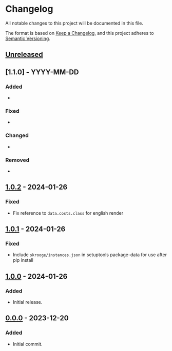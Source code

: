 # Changelog

All notable changes to this project will be documented in this file.

The format is based on [Keep a Changelog](https://keepachangelog.com/en/1.0.0/),
and this project adheres to [Semantic Versioning](https://semver.org/spec/v2.0.0.html).

## [Unreleased]

## [1.1.0] - YYYY-MM-DD

### Added

-

### Fixed

-

### Changed

-

### Removed

-

## [1.0.2] - 2024-01-26

### Fixed

- Fix reference to `data.costs.class` for english render

## [1.0.1] - 2024-01-26

### Fixed

- Include `skrooge/instances.json` in setuptools package-data for use after pip install

## [1.0.0] - 2024-01-26

### Added

- Initial release.

## [0.0.0] - 2023-12-20

### Added

- Initial commit.

[unreleased]: https://github.com/getsentry/skrooge/compare/1.0.0...HEAD
[1.0.2]: https://github.com/getsentry/skrooge/compare/1.0.1...1.0.2
[1.0.1]: https://github.com/getsentry/skrooge/compare/1.0.0...1.0.1
[1.0.0]: https://github.com/getsentry/skrooge/compare/0.0.0...1.0.0
[0.0.0]: https://github.com/getsentry/skrooge/releases/tag/0.0.0
